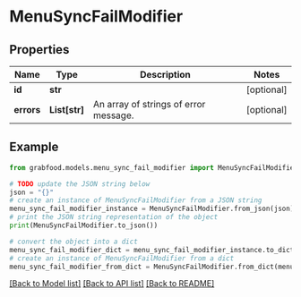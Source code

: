 # MenuSyncFailModifier


## Properties

Name | Type | Description | Notes
------------ | ------------- | ------------- | -------------
**id** | **str** |  | [optional] 
**errors** | **List[str]** | An array of strings of error message. | [optional] 

## Example

```python
from grabfood.models.menu_sync_fail_modifier import MenuSyncFailModifier

# TODO update the JSON string below
json = "{}"
# create an instance of MenuSyncFailModifier from a JSON string
menu_sync_fail_modifier_instance = MenuSyncFailModifier.from_json(json)
# print the JSON string representation of the object
print(MenuSyncFailModifier.to_json())

# convert the object into a dict
menu_sync_fail_modifier_dict = menu_sync_fail_modifier_instance.to_dict()
# create an instance of MenuSyncFailModifier from a dict
menu_sync_fail_modifier_from_dict = MenuSyncFailModifier.from_dict(menu_sync_fail_modifier_dict)
```
[[Back to Model list]](../README.md#documentation-for-models) [[Back to API list]](../README.md#documentation-for-api-endpoints) [[Back to README]](../README.md)


